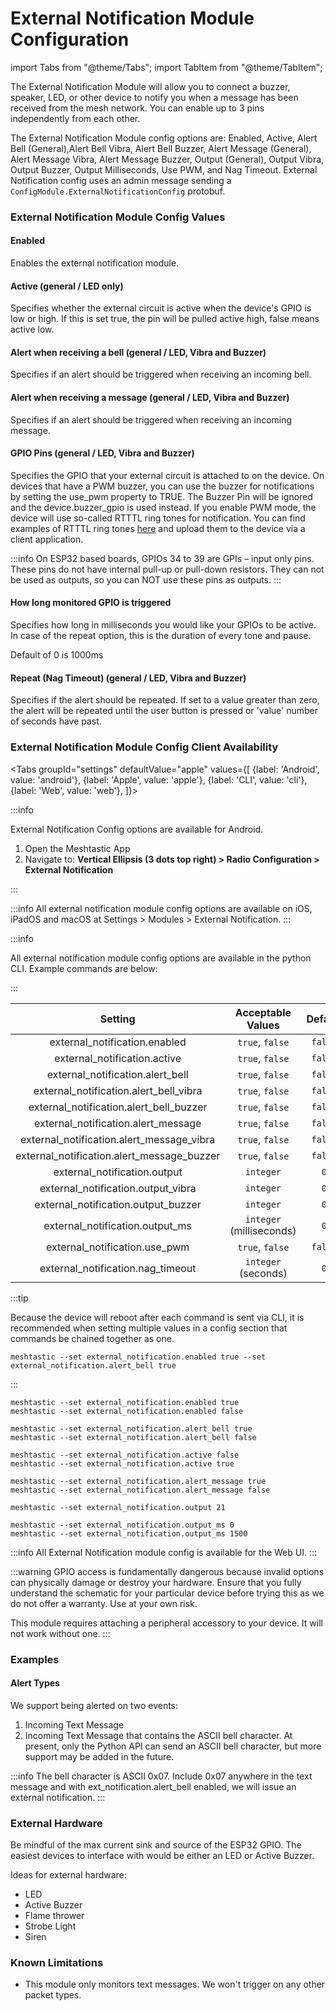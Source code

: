 # External Notification Module Configuration

import Tabs from "@theme/Tabs"; import TabItem from "@theme/TabItem";

The External Notification Module will allow you to connect a buzzer, speaker, LED, or other device to notify you when a message has been received from the mesh network. You can enable up to 3 pins independently from each other.

The External Notification Module config options are: Enabled, Active, Alert Bell (General),Alert Bell Vibra, Alert Bell Buzzer, Alert Message (General), Alert Message Vibra, Alert Message Buzzer, Output (General), Output Vibra, Output Buzzer, Output Milliseconds, Use PWM, and Nag Timeout. External Notification config uses an admin message sending a `ConfigModule.ExternalNotificationConfig` protobuf.

### External Notification Module Config Values

#### Enabled

Enables the external notification module.

#### Active (general / LED only)

Specifies whether the external circuit is active when the device's GPIO is low or high. If this is set true, the pin will be pulled active high, false means active low.

#### Alert when receiving a bell (general / LED, Vibra and Buzzer)

Specifies if an alert should be triggered when receiving an incoming bell.

#### Alert when receiving a message (general / LED, Vibra and Buzzer)

Specifies if an alert should be triggered when receiving an incoming message.

#### GPIO Pins (general / LED, Vibra and Buzzer)

Specifies the GPIO that your external circuit is attached to on the device. On devices that have a PWM buzzer, you can use the buzzer for notifications by setting the use\_pwm property to TRUE. The Buzzer Pin will be ignored and the device.buzzer\_gpio is used instead. If you enable PWM mode, the device will use so-called RTTTL ring tones for notification. You can find examples of RTTTL ring tones [here](https://www.laub-home.de/wiki/RTTTL\_Songs) and upload them to the device via a client application.

:::info On ESP32 based boards, GPIOs 34 to 39 are GPIs – input only pins. These pins do not have internal pull-up or pull-down resistors. They can not be used as outputs, so you can NOT use these pins as outputs. :::

#### How long monitored GPIO is triggered

Specifies how long in milliseconds you would like your GPIOs to be active. In case of the repeat option, this is the duration of every tone and pause.

Default of 0 is 1000ms

#### Repeat (Nag Timeout) (general / LED, Vibra and Buzzer)

Specifies if the alert should be repeated. If set to a value greater than zero, the alert will be repeated until the user button is pressed or 'value' number of seconds have past.

### External Notification Module Config Client Availability

\<Tabs groupId="settings" defaultValue="apple" values={\[ {label: 'Android', value: 'android'}, {label: 'Apple', value: 'apple'}, {label: 'CLI', value: 'cli'}, {label: 'Web', value: 'web'}, ]}>

:::info

External Notification Config options are available for Android.

1. Open the Meshtastic App
2. Navigate to: **Vertical Ellipsis (3 dots top right) > Radio Configuration > External Notification**

:::

:::info All external notification module config options are available on iOS, iPadOS and macOS at Settings > Modules > External Notification. :::

:::info

All external notification module config options are available in the python CLI. Example commands are below:

:::

|                    Setting                    |     Acceptable Values    | Default |
| :-------------------------------------------: | :----------------------: | :-----: |
|         external\_notification.enabled        |      `true`, `false`     | `false` |
|         external\_notification.active         |      `true`, `false`     | `false` |
|       external\_notification.alert\_bell      |      `true`, `false`     | `false` |
|   external\_notification.alert\_bell\_vibra   |      `true`, `false`     | `false` |
|   external\_notification.alert\_bell\_buzzer  |      `true`, `false`     | `false` |
|     external\_notification.alert\_message     |      `true`, `false`     | `false` |
|  external\_notification.alert\_message\_vibra |      `true`, `false`     | `false` |
| external\_notification.alert\_message\_buzzer |      `true`, `false`     | `false` |
|         external\_notification.output         |         `integer`        |   `0`   |
|      external\_notification.output\_vibra     |         `integer`        |   `0`   |
|     external\_notification.output\_buzzer     |         `integer`        |   `0`   |
|       external\_notification.output\_ms       | `integer` (milliseconds) |   `0`   |
|        external\_notification.use\_pwm        |      `true`, `false`     | `false` |
|      external\_notification.nag\_timeout      |    `integer` (seconds)   |   `0`   |

:::tip

Because the device will reboot after each command is sent via CLI, it is recommended when setting multiple values in a config section that commands be chained together as one.

```shell
meshtastic --set external_notification.enabled true --set external_notification.alert_bell true
```

:::

```shell
meshtastic --set external_notification.enabled true
meshtastic --set external_notification.enabled false
```

```shell
meshtastic --set external_notification.alert_bell true
meshtastic --set external_notification.alert_bell false
```

```shell
meshtastic --set external_notification.active false
meshtastic --set external_notification.active true
```

```shell
meshtastic --set external_notification.alert_message true
meshtastic --set external_notification.alert_message false
```

```shell
meshtastic --set external_notification.output 21
```

```shell
meshtastic --set external_notification.output_ms 0
meshtastic --set external_notification.output_ms 1500
```

:::info All External Notification module config is available for the Web UI. :::

:::warning GPIO access is fundamentally dangerous because invalid options can physically damage or destroy your hardware. Ensure that you fully understand the schematic for your particular device before trying this as we do not offer a warranty. Use at your own risk.

This module requires attaching a peripheral accessory to your device. It will not work without one. :::

### Examples

#### Alert Types

We support being alerted on two events:

1. Incoming Text Message
2. Incoming Text Message that contains the ASCII bell character. At present, only the Python API can send an ASCII bell character, but more support may be added in the future.

:::info The bell character is ASCII 0x07. Include 0x07 anywhere in the text message and with ext\_notification.alert\_bell enabled, we will issue an external notification. :::

### External Hardware

Be mindful of the max current sink and source of the ESP32 GPIO. The easiest devices to interface with would be either an LED or Active Buzzer.

Ideas for external hardware:

* LED
* Active Buzzer
* Flame thrower
* Strobe Light
* Siren

### Known Limitations

* This module only monitors text messages. We won't trigger on any other packet types.
